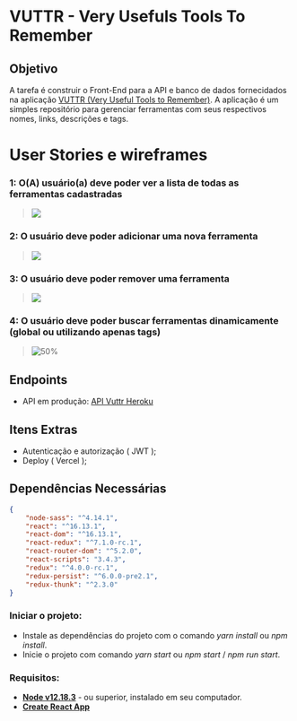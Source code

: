 # VUTTR - Very Usefuls Tools To Remember
	
## Objetivo
 A tarefa é construir o Front-End para a API e banco de dados fornecidados na aplicação [VUTTR (Very Useful Tools to Remember)](https://front-vuttr.vercel.app). A aplicação é um simples repositório para gerenciar ferramentas com seus respectivos nomes, links, descrições e tags.

# User Stories e wireframes

### 1: O(A) usuário(a) deve poder ver a lista de todas as ferramentas cadastradas

>![](https://bossabox-uploads.s3-sa-east-1.amazonaws.com/challenges/1-home.png)
 
### 2: O usuário deve poder adicionar uma nova ferramenta

>![](https://bossabox-uploads.s3-sa-east-1.amazonaws.com/challenges/2-add-tool.png)

### 3: O usuário deve poder remover uma ferramenta

>![](https://bossabox-uploads.s3-sa-east-1.amazonaws.com/challenges/3-remove-tool.png)

### 4: O usuário deve poder buscar ferramentas dinamicamente (global ou utilizando apenas tags)

>![50%](https://bossabox-uploads.s3-sa-east-1.amazonaws.com/challenges/4-search.png)

## Endpoints
* API em produção: [API Vuttr Heroku](https://vuttr-shumax.herokuapp.com/)

## Itens Extras
 * Autenticação e autorização ( JWT );
 * Deploy ( Vercel );

## Dependências Necessárias
```json
{
	"node-sass": "^4.14.1",
	"react": "^16.13.1",
	"react-dom": "^16.13.1",
	"react-redux": "^7.1.0-rc.1",
	"react-router-dom": "^5.2.0",
	"react-scripts": "3.4.3",
	"redux": "^4.0.0-rc.1",
	"redux-persist": "^6.0.0-pre2.1",
	"redux-thunk": "^2.3.0"
}
```

### Iniciar o projeto:
* Instale as dependências do projeto com o comando *yarn install* ou *npm install*.
* Inicie o projeto com comando *yarn start* ou *npm start* / *npm run start*.

### Requisitos:
* **[Node v12.18.3](https://nodejs.org/en/)** - ou superior, instalado em seu computador.
* **[Create React App](https://github.com/facebook/create-react-app)**